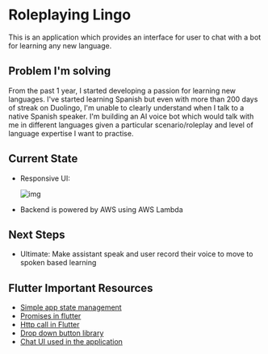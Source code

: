 # Roleplaying Lingo
This is an application which provides an interface for user to chat with a bot for learning any new language.

## Problem I'm solving 
From the past 1 year, I started developing a passion for learning new languages. I've started learning Spanish but even with more than 200 days of streak on Duolingo, I'm unable to clearly understand when I talk to a native Spanish speaker. I'm building an AI voice bot which would talk with me in different languages given a particular scenario/roleplay and level of language expertise I want to practise.

## Current State
* Responsive UI:

    ![img](./demo/26-01-2024.gif)

* Backend is powered by AWS using AWS Lambda
## Next Steps
* Ultimate: Make assistant speak and user record their voice to move to spoken based learning

## Flutter Important Resources

* [Simple app state management](https://docs.flutter.dev/data-and-backend/state-mgmt/simple)
* [Promises in flutter](https://docs.flutter.dev/cookbook/networking/send-data)
* [Http call in Flutter](https://docs.flutter.dev/cookbook/networking/send-data)
* [Drop down button library](https://pub.dev/packages/dropdown_button2)
* [Chat UI used in the application](https://docs.flyer.chat/flutter/chat-ui/themes)